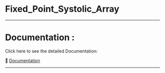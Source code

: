 # Fixed_Point_Systolic_Array

---

# Documentation :

Click here to see the detailed Documentation: 

📖 [Documentation](https://systolic-mac.readthedocs.io/en/latest/)

---
